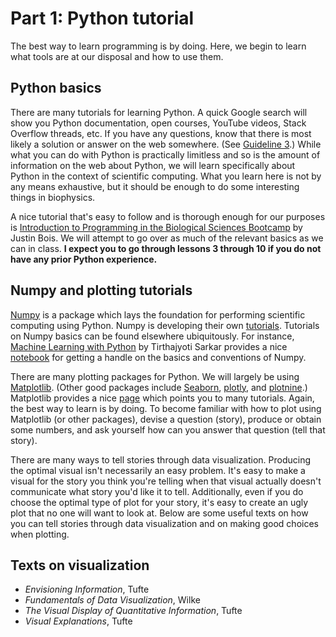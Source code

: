 # Part 1: Python tutorial

The best way to learn programming is by doing. 
Here, we begin to learn what tools are at our disposal and how to use them.

## Python basics

There are many tutorials for learning Python.
A quick Google search will show you Python documentation, open courses, YouTube videos, Stack Overflow threads, etc.
If you have any questions, know that there is most likely a solution or answer on the web somewhere.
(See [Guideline 3](https://github.com/StatPhysBio/biophysics/tree/main/part0#guidelines).)
While what you can do with Python is practically limitless and so is the amount of information on the web about Python, we will learn specifically about Python in the context of scientific computing.
What you learn here is not by any means exhaustive, but it should be enough to do some interesting things in biophysics.

A nice tutorial that's easy to follow and is thorough enough for our purposes is [Introduction to Programming in the Biological Sciences Bootcamp](https://justinbois.github.io/bootcamp/2021/index.html) by Justin Bois.
We will attempt to go over as much of the relevant basics as we can in class.
**I expect you to go through lessons 3 through 10 if you do not have any prior Python experience.**

## Numpy and plotting tutorials

[Numpy](https://numpy.org/) is a package which lays the foundation for performing scientific computing using Python.
Numpy is developing their own [tutorials](https://numpy.org/numpy-tutorials/index.html).
Tutorials on Numpy basics can be found elsewhere ubiquitously. 
For instance, [Machine Learning with Python](https://machine-learning-with-python.readthedocs.io/en/latest/#) by Tirthajyoti Sarkar provides a nice [notebook](https://github.com/tirthajyoti/Machine-Learning-with-Python#essential-tutorial-type-notebooks-on-pandas-and-numpy) for getting a handle on the basics and conventions of Numpy.

There are many plotting packages for Python.
We will largely be using [Matplotlib](https://matplotlib.org/).
(Other good packages include [Seaborn](https://seaborn.pydata.org/), [plotly](https://plotly.com/python/), and [plotnine](https://plotnine.readthedocs.io/en/stable/).)
Matplotlib provides a nice [page](https://matplotlib.org/stable/tutorials/index) which points you to many tutorials.
Again, the best way to learn is by doing.
To become familiar with how to plot using Matplotlib (or other packages), devise a question (story), produce or obtain some numbers, and ask yourself how can you answer that question (tell that story).

There are many ways to tell stories through data visualization.
Producing the optimal visual isn't necessarily an easy problem.
It's easy to make a visual for the story you think you're telling when that visual actually doesn't communicate what story you'd like it to tell.
Additionally, even if you do choose the optimal type of plot for your story, it's easy to create an ugly plot that no one will want to look at.
Below are some useful texts on how you can tell stories through data visualization and on making good choices when plotting.

## Texts on visualization

- *Envisioning Information*, Tufte
- *Fundamentals of Data Visualization*, Wilke
- *The Visual Display of Quantitative Information*, Tufte
- *Visual Explanations*, Tufte
